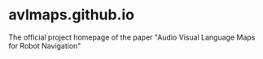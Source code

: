 # avlmaps.github.io
The official project homepage of the paper "Audio Visual Language Maps for Robot Navigation"
